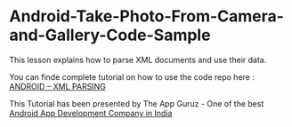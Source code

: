 Android-Take-Photo-From-Camera-and-Gallery-Code-Sample
======================================================

 This lesson explains how to parse XML documents and use their data.



You can finde complete tutorial on how to use the code repo here : <a href="http://www.theappguruz.com/blog/android-xml-parsing/">ANDROID – XML PARSING</a>

This Tutorial has been presented by The App Guruz - One of the best <a href="http://www.theappguruz.com/android-app-development/">Android App Development Company in India</a>
